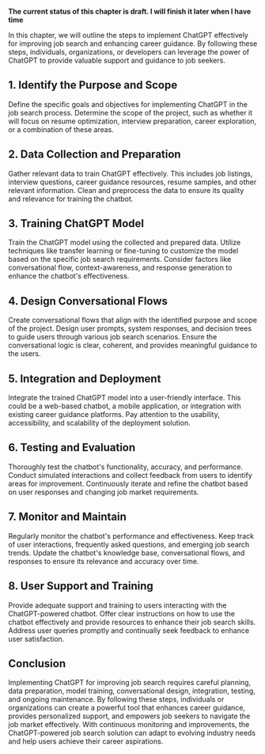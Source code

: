 **The current status of this chapter is draft. I will finish it later when I have time**

In this chapter, we will outline the steps to implement ChatGPT effectively for improving job search and enhancing career guidance. By following these steps, individuals, organizations, or developers can leverage the power of ChatGPT to provide valuable support and guidance to job seekers.

**1. Identify the Purpose and Scope**
-------------------------------------

Define the specific goals and objectives for implementing ChatGPT in the job search process. Determine the scope of the project, such as whether it will focus on resume optimization, interview preparation, career exploration, or a combination of these areas.

**2. Data Collection and Preparation**
--------------------------------------

Gather relevant data to train ChatGPT effectively. This includes job listings, interview questions, career guidance resources, resume samples, and other relevant information. Clean and preprocess the data to ensure its quality and relevance for training the chatbot.

**3. Training ChatGPT Model**
-----------------------------

Train the ChatGPT model using the collected and prepared data. Utilize techniques like transfer learning or fine-tuning to customize the model based on the specific job search requirements. Consider factors like conversational flow, context-awareness, and response generation to enhance the chatbot's effectiveness.

**4. Design Conversational Flows**
----------------------------------

Create conversational flows that align with the identified purpose and scope of the project. Design user prompts, system responses, and decision trees to guide users through various job search scenarios. Ensure the conversational logic is clear, coherent, and provides meaningful guidance to the users.

**5. Integration and Deployment**
---------------------------------

Integrate the trained ChatGPT model into a user-friendly interface. This could be a web-based chatbot, a mobile application, or integration with existing career guidance platforms. Pay attention to the usability, accessibility, and scalability of the deployment solution.

**6. Testing and Evaluation**
-----------------------------

Thoroughly test the chatbot's functionality, accuracy, and performance. Conduct simulated interactions and collect feedback from users to identify areas for improvement. Continuously iterate and refine the chatbot based on user responses and changing job market requirements.

**7. Monitor and Maintain**
---------------------------

Regularly monitor the chatbot's performance and effectiveness. Keep track of user interactions, frequently asked questions, and emerging job search trends. Update the chatbot's knowledge base, conversational flows, and responses to ensure its relevance and accuracy over time.

**8. User Support and Training**
--------------------------------

Provide adequate support and training to users interacting with the ChatGPT-powered chatbot. Offer clear instructions on how to use the chatbot effectively and provide resources to enhance their job search skills. Address user queries promptly and continually seek feedback to enhance user satisfaction.

**Conclusion**
--------------

Implementing ChatGPT for improving job search requires careful planning, data preparation, model training, conversational design, integration, testing, and ongoing maintenance. By following these steps, individuals or organizations can create a powerful tool that enhances career guidance, provides personalized support, and empowers job seekers to navigate the job market effectively. With continuous monitoring and improvements, the ChatGPT-powered job search solution can adapt to evolving industry needs and help users achieve their career aspirations.
